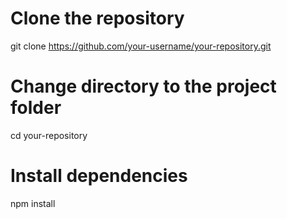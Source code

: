 # Clone the repository
git clone https://github.com/your-username/your-repository.git

# Change directory to the project folder
cd your-repository

# Install dependencies
npm install
